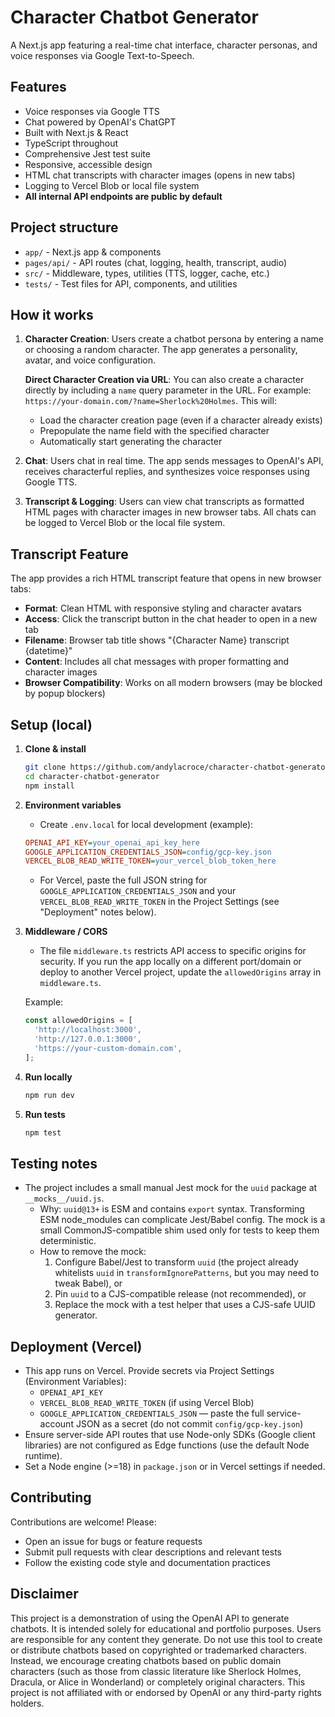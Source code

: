 # Character Chatbot Generator

A Next.js app featuring a real-time chat interface, character personas, and voice responses via Google Text-to-Speech.

## Features

- Voice responses via Google TTS
- Chat powered by OpenAI's ChatGPT
- Built with Next.js & React
- TypeScript throughout
- Comprehensive Jest test suite
- Responsive, accessible design
- HTML chat transcripts with character images (opens in new tabs)
- Logging to Vercel Blob or local file system
- **All internal API endpoints are public by default**

## Project structure

- `app/` - Next.js app & components
- `pages/api/` - API routes (chat, logging, health, transcript, audio)
- `src/` - Middleware, types, utilities (TTS, logger, cache, etc.)
- `tests/` - Test files for API, components, and utilities

## How it works

1. **Character Creation**: Users create a chatbot persona by entering a name or choosing a random character. The app generates a personality, avatar, and voice configuration.

   **Direct Character Creation via URL**: You can also create a character directly by including a `name` query parameter in the URL. For example: `https://your-domain.com/?name=Sherlock%20Holmes`. This will:
   - Load the character creation page (even if a character already exists)
   - Prepopulate the name field with the specified character
   - Automatically start generating the character

2. **Chat**: Users chat in real time. The app sends messages to OpenAI's API, receives characterful replies, and synthesizes voice responses using Google TTS.
3. **Transcript & Logging**: Users can view chat transcripts as formatted HTML pages with character images in new browser tabs. All chats can be logged to Vercel Blob or the local file system.

## Transcript Feature

The app provides a rich HTML transcript feature that opens in new browser tabs:

- **Format**: Clean HTML with responsive styling and character avatars
- **Access**: Click the transcript button in the chat header to open in a new tab
- **Filename**: Browser tab title shows "{Character Name} transcript {datetime}"
- **Content**: Includes all chat messages with proper formatting and character images
- **Browser Compatibility**: Works on all modern browsers (may be blocked by popup blockers)

## Setup (local)

1. **Clone & install**
   ```bash
   git clone https://github.com/andylacroce/character-chatbot-generator.git
   cd character-chatbot-generator
   npm install
   ```

2. **Environment variables**

   - Create `.env.local` for local development (example):

   ```ini
   OPENAI_API_KEY=your_openai_api_key_here
   GOOGLE_APPLICATION_CREDENTIALS_JSON=config/gcp-key.json
   VERCEL_BLOB_READ_WRITE_TOKEN=your_vercel_blob_token_here
   ```

   - For Vercel, paste the full JSON string for `GOOGLE_APPLICATION_CREDENTIALS_JSON` and your `VERCEL_BLOB_READ_WRITE_TOKEN` in the Project Settings (see "Deployment" notes below).

3. **Middleware / CORS**

   - The file `middleware.ts` restricts API access to specific origins for security. If you run the app locally on a different port/domain or deploy to another Vercel project, update the `allowedOrigins` array in `middleware.ts`.

   Example:

   ```ts
   const allowedOrigins = [
     'http://localhost:3000',
     'http://127.0.0.1:3000',
     'https://your-custom-domain.com',
   ];
   ```

4. **Run locally**

   ```bash
   npm run dev
   ```

5. **Run tests**

   ```bash
   npm test
   ```

## Testing notes

- The project includes a small manual Jest mock for the `uuid` package at `__mocks__/uuid.js`.
  - Why: `uuid@13+` is ESM and contains `export` syntax. Transforming ESM node_modules can complicate Jest/Babel config. The mock is a small CommonJS-compatible shim used only for tests to keep them deterministic.
  - How to remove the mock:
    1. Configure Babel/Jest to transform `uuid` (the project already whitelists `uuid` in `transformIgnorePatterns`, but you may need to tweak Babel), or
    2. Pin `uuid` to a CJS-compatible release (not recommended), or
    3. Replace the mock with a test helper that uses a CJS-safe UUID generator.

## Deployment (Vercel)

- This app runs on Vercel. Provide secrets via Project Settings (Environment Variables):
  - `OPENAI_API_KEY`
  - `VERCEL_BLOB_READ_WRITE_TOKEN` (if using Vercel Blob)
  - `GOOGLE_APPLICATION_CREDENTIALS_JSON` — paste the full service-account JSON as a secret (do not commit `config/gcp-key.json`)
- Ensure server-side API routes that use Node-only SDKs (Google client libraries) are not configured as Edge functions (use the default Node runtime).
- Set a Node engine (>=18) in `package.json` or in Vercel settings if needed.

## Contributing

Contributions are welcome! Please:
- Open an issue for bugs or feature requests
- Submit pull requests with clear descriptions and relevant tests
- Follow the existing code style and documentation practices

## Disclaimer

This project is a demonstration of using the OpenAI API to generate chatbots. It is intended solely for educational and portfolio purposes. Users are responsible for any content they generate. Do not use this tool to create or distribute chatbots based on copyrighted or trademarked characters. Instead, we encourage creating chatbots based on public domain characters (such as those from classic literature like Sherlock Holmes, Dracula, or Alice in Wonderland) or completely original characters. This project is not affiliated with or endorsed by OpenAI or any third-party rights holders.

